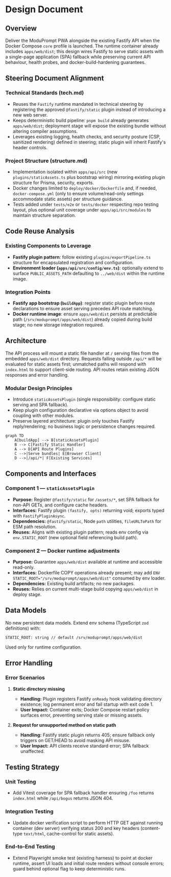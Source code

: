 # Design Document

## Overview
Deliver the ModuPrompt PWA alongside the existing Fastify API when the Docker Compose `core` profile is launched. The runtime container already includes `apps/web/dist`; this design wires Fastify to serve static assets with a single-page application (SPA) fallback while preserving current API behaviour, health probes, and docker-build-hardening guarantees.

## Steering Document Alignment

### Technical Standards (tech.md)
- Reuses the `Fastify` runtime mandated in technical steering by registering the approved `@fastify/static` plugin instead of introducing a new web server.
- Keeps deterministic build pipeline: `pnpm build` already generates `apps/web/dist`; deployment stage will expose the existing bundle without altering compiler assumptions.
- Leverages existing logging, health checks, and security posture (CSP, sanitized rendering) defined in steering; static plugin will inherit Fastify's header controls.

### Project Structure (structure.md)
- Implementation isolated within `apps/api/src` (new `plugins/staticAssets.ts` plus bootstrap wiring) mirroring existing plugin structure for Prisma, security, exports.
- Docker changes limited to `deploy/docker/Dockerfile` and, if needed, `docker-compose.yml` (only to ensure volume/read-only settings accommodate static assets) per structure guidance.
- Tests added under `tests/e2e` or `tests/docker` respecting repo testing layout, plus optional unit coverage under `apps/api/src/modules` to maintain structure separation.

## Code Reuse Analysis

### Existing Components to Leverage
- **Fastify plugin pattern**: follow existing `plugins/exportPipeline.ts` structure for encapsulated registration and configuration.
- **Environment loader (`apps/api/src/config/env.ts`)**: optionally extend to surface `PUBLIC_ASSETS_PATH` defaulting to `../web/dist` within the runtime image.

### Integration Points
- **Fastify app bootstrap (`buildApp`)**: register static plugin before route declarations to ensure asset serving precedes API route matching.
- **Docker runtime image**: ensure `apps/web/dist` persists at predictable path (`/srv/moduprompt/apps/web/dist`) already copied during build stage; no new storage integration required.

## Architecture

The API process will mount a static file handler at `/` serving files from the embedded `apps/web/dist` directory. Requests falling outside `/api/*` will be evaluated for static assets first; unmatched paths will respond with `index.html` to support client-side routing. API routes retain existing JSON responses and error handling.

### Modular Design Principles
- Introduce `staticAssetsPlugin` (single responsibility: configure static serving and SPA fallback).
- Keep plugin configuration declarative via options object to avoid coupling with other modules.
- Preserve layered architecture: plugin only touches Fastify reply/rendering; no business logic or persistence changes required.

```mermaid
graph TD
    A[buildApp] --> B[staticAssetsPlugin]
    B --> C[Fastify Static Handler]
    A --> D[API Route Plugins]
    C -->|Serve bundles| E[Browser Client]
    D -->|/api/*| F[Existing Services]
```

## Components and Interfaces

### Component 1 — `staticAssetsPlugin`
- **Purpose:** Register `@fastify/static` for `/assets/*`, set SPA fallback for non-API GETs, and configure cache headers.
- **Interfaces:** Fastify plugin `(fastify, opts)` returning void; exports typed with `FastifyPluginAsync`.
- **Dependencies:** `@fastify/static`, Node `path` utilities, `fileURLToPath` for ESM path resolution.
- **Reuses:** Aligns with existing plugin pattern; reads env config via `env.STATIC_ROOT` (new optional field referencing build path).

### Component 2 — Docker runtime adjustments
- **Purpose:** Guarantee `apps/web/dist` available at runtime and accessible read-only.
- **Interfaces:** Dockerfile COPY operations already present; may add `ENV STATIC_ROOT="/srv/moduprompt/apps/web/dist"` consumed by env loader.
- **Dependencies:** Existing build artifacts; no new packages.
- **Reuses:** Relies on current multi-stage build copying `apps/web/dist` in deploy stage.

## Data Models

No new persistent data models. Extend env schema (TypeScript `zod` definitions) with:
```
STATIC_ROOT: string // default /srv/moduprompt/apps/web/dist
```
Used only for runtime configuration.

## Error Handling

### Error Scenarios
1. **Static directory missing**
   - **Handling:** Plugin registers Fastify `onReady` hook validating directory existence; log permanent error and fail startup with exit code 1.
   - **User Impact:** Container exits; Docker Compose restart policy surfaces error, preventing serving stale or missing assets.

2. **Request for unsupported method on static path**
   - **Handling:** Fastify static plugin returns 405; ensure fallback only triggers on GET/HEAD to avoid masking API misuse.
   - **User Impact:** API clients receive standard error; SPA fallback unaffected.

## Testing Strategy

### Unit Testing
- Add Vitest coverage for SPA fallback handler ensuring `/foo` returns `index.html` while `/api/bogus` returns JSON 404.

### Integration Testing
- Update docker verification script to perform HTTP GET against running container (dev server) verifying status 200 and key headers (content-type `text/html`, cache-control for static assets).

### End-to-End Testing
- Extend Playwright smoke test (existing harness) to point at docker runtime, assert UI loads and initial route renders without console errors; guard behind optional flag to keep deterministic runs.
